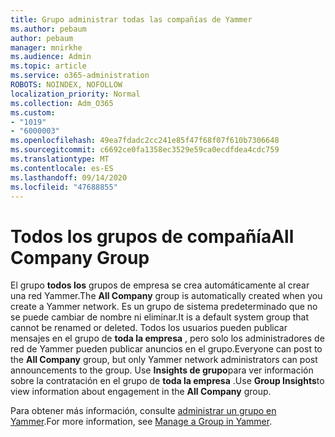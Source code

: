 ```yaml
---
title: Grupo administrar todas las compañías de Yammer
ms.author: pebaum
author: pebaum
manager: mnirkhe
ms.audience: Admin
ms.topic: article
ms.service: o365-administration
ROBOTS: NOINDEX, NOFOLLOW
localization_priority: Normal
ms.collection: Adm_O365
ms.custom:
- "1019"
- "6000003"
ms.openlocfilehash: 49ea7fdadc2cc241e85f47f68f07f610b7306648
ms.sourcegitcommit: c6692ce0fa1358ec3529e59ca0ecdfdea4cdc759
ms.translationtype: MT
ms.contentlocale: es-ES
ms.lasthandoff: 09/14/2020
ms.locfileid: "47688855"
---
```

# <a name="all-company-group"></a><span data-ttu-id="fcdb1-102">Todos los grupos de compañía</span><span class="sxs-lookup"><span data-stu-id="fcdb1-102">All Company Group</span></span>

<span data-ttu-id="fcdb1-103">El grupo **todos los** grupos de empresa se crea automáticamente al crear una red Yammer.</span><span class="sxs-lookup"><span data-stu-id="fcdb1-103">The **All Company** group is automatically created when you create a Yammer network.</span></span> <span data-ttu-id="fcdb1-104">Es un grupo de sistema predeterminado que no se puede cambiar de nombre ni eliminar.</span><span class="sxs-lookup"><span data-stu-id="fcdb1-104">It is a default system group that cannot be renamed or deleted.</span></span> <span data-ttu-id="fcdb1-105">Todos los usuarios pueden publicar mensajes en el grupo de **toda la empresa** , pero solo los administradores de red de Yammer pueden publicar anuncios en el grupo.</span><span class="sxs-lookup"><span data-stu-id="fcdb1-105">Everyone can post to the **All Company** group, but only Yammer network administrators can post announcements to the group.</span></span> <span data-ttu-id="fcdb1-106">Use **Insights de grupo**para ver información sobre la contratación en el grupo de **toda la empresa** .</span><span class="sxs-lookup"><span data-stu-id="fcdb1-106">Use **Group Insights**to view information about engagement in the **All Company** group.</span></span>

<span data-ttu-id="fcdb1-107">Para obtener más información, consulte [administrar un grupo en Yammer](https://support.office.com/article/Manage-a-group-in-Yammer-6e05c6d6-5548-4c88-89cd-e6757a514ef2).</span><span class="sxs-lookup"><span data-stu-id="fcdb1-107">For more information, see [Manage a Group in Yammer](https://support.office.com/article/Manage-a-group-in-Yammer-6e05c6d6-5548-4c88-89cd-e6757a514ef2).</span></span>

